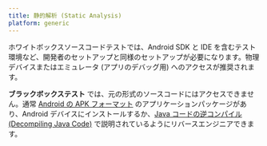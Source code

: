 ```yaml
---
title: 静的解析 (Static Analysis)
platform: generic
---
```


ホワイトボックスソースコードテストでは、Android SDK と IDE を含むテスト環境など、開発者のセットアップと同様のセットアップが必要になります。物理デバイスまたはエミュレータ (アプリのデバッグ用) へのアクセスが推奨されます。

**ブラックボックステスト** では、元の形式のソースコードにはアクセスできません。通常 [Android の APK フォーマット](https://en.wikipedia.org/wiki/Apk_(file_format) "APK file format") のアプリケーションパッケージがあり、Android デバイスにインストールするか、[Java コードの逆コンパイル (Decompiling Java Code)](../../techniques/android/MASTG-TECH-0017.md) で説明されているようにリバースエンジニアできます。
